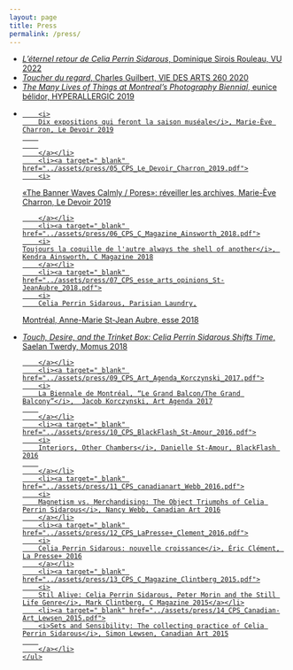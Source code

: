 ```yaml
---
layout: page
title: Press
permalink: /press/
---
```


  <ul class='press'>
        <li><a target="_blank" href="../assets/press/01_CPS_Eclaireuses_Dominique_Sirois-Rouleau_Celia_Perrin_Sidarous_VU_2022.pdf">
        <i>
        L’éternel retour de Celia Perrin Sidarous</i>, Dominique Sirois Rouleau, VU 2022
        </a></li>
        <li><a target="_blank" href="../assets/press/02_CPS_VDA_260_Guilbert_2020.pdf">
        <i>
Toucher du regard</i>, Charles Guilbert, VIE DES ARTS 260 2020
        </a></li>
        <li><a target="_blank" href="../assets/press/03_CPS_Hyperallergic_Belidor_2019.pdf">
           <i>
        The Many Lives of Things at Montreal’s Photography Biennial</i>, eunice bélidor, HYPERALLERGIC 2019
        </a></li>
        <li><a target="_blank" href="../assets/press/04_CPS_Dix_expositions_qui_feront_la_saison_museale_Le_Devoir_2019.pdf">
        
        <i>
        Dix expositions qui feront la saison muséale</i>, Marie-Ève Charron, Le Devoir 2019
        
        
        </a></li>
        <li><a target="_blank" href="../assets/press/05_CPS_Le_Devoir_Charron_2019.pdf">
        <i>
«The Banner Waves Calmly / Pores»: réveiller
les archives</i>, Marie-Ève Charron, Le Devoir 2019
        
        </a></li>
        <li><a target="_blank" href="../assets/press/06_CPS_C_Magazine_Ainsworth_2018.pdf">
        <i>
    Toujours la coquille de l'autre always the shell of another</i>, Kendra Ainsworth, C Magazine 2018
        </a></li>
        <li><a target="_blank" href="../assets/press/07_CPS_esse_arts_opinions_St-JeanAubre_2018.pdf">
        <i>
        Celia Perrin Sidarous, Parisian Laundry,
Montréal</i>, Anne-Marie St-Jean Aubre, esse 2018

</a></li>
        <li><a target="_blank" href="../assets/press/08_CPS_Momus_Twerdy_2018.pdf">
        <i>
        
Touch, Desire, and the Trinket Box: Celia Perrin Sidarous Shifts Time</i>, Saelan Twerdy, Momus 2018
        
        </a></li>
        <li><a target="_blank" href="../assets/press/09_CPS_Art_Agenda_Korczynski_2017.pdf">
        <i>
        La Biennale de Montréal, “Le Grand Balcon/The Grand Balcony”</i>,  Jacob Korczynski, Art Agenda 2017
        
        </a></li>
        <li><a target="_blank" href="../assets/press/10_CPS_BlackFlash_St-Amour_2016.pdf">
        <i>
        Interiors, Other Chambers</i>, Danielle St-Amour, BlackFlash 2016
        
        </a></li>
        <li><a target="_blank" href="../assets/press/11_CPS_canadianart_Webb_2016.pdf">
        <i>
        Magnetism vs. Merchandising: The Object Triumphs of Celia Perrin Sidarous</i>, Nancy Webb, Canadian Art 2016
        </a></li>
        <li><a target="_blank" href="../assets/press/12_CPS_LaPresse+_Clement_2016.pdf">
        <i>
        Celia Perrin Sidarous: nouvelle croissance</i>, Éric Clément, La Presse+ 2016
        </a></li>
        <li><a target="_blank" href="../assets/press/13_CPS_C_Magazine_Clintberg_2015.pdf">
        <i>
        Stil Alive: Celia Perrin Sidarous, Peter Morin and the Still Life Genre</i>, Mark Clintberg, C Magazine 2015</a></li>
        <li><a target="_blank" href="../assets/press/14_CPS_Canadian-Art_Lewsen_2015.pdf">
        <i>Sets and Sensibility: The collecting practice of Celia Perrin Sidarous</i>, Simon Lewsen, Canadian Art 2015
        
        </a></li>
    </ul>
